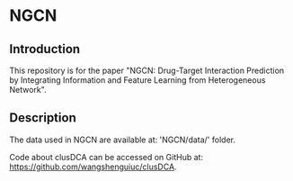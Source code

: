 # NGCN

## Introduction

This repository is for the paper "NGCN: Drug-Target Interaction Prediction by Integrating Information and Feature Learning from Heterogeneous Network".

## Description

The data used in NGCN are available at: 'NGCN/data/' folder.

Code about clusDCA can be accessed on GitHub at: https://github.com/wangshenguiuc/clusDCA.
